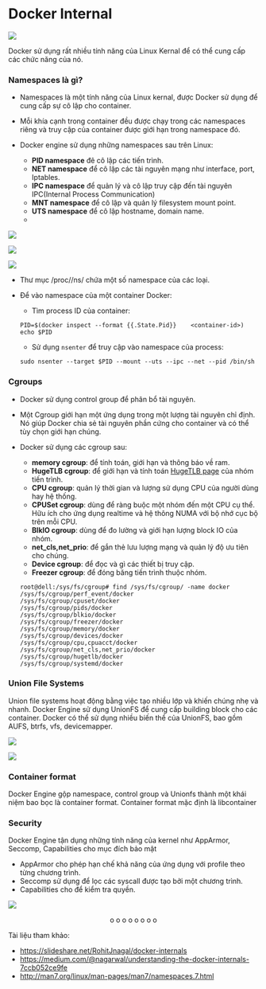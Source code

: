 # Docker Internal

![](https://i.imgur.com/fu28rRN.png)

Docker sử dụng rất nhiều tính năng của Linux Kernal để có thể cung cấp các chức năng của nó.

### Namespaces là gì?
- Namespaces là một tính năng của Linux kernal, được Docker sử dụng để cung cấp sự cô lập cho container.
- Mỗi khía cạnh trong container đều được chạy trong các namespaces riêng và truy cập của container được giới hạn trong namespace đó.

- Docker engine sử dụng những namespaces sau trên Linux:
    - **PID namespace** đê cô lập các tiến trình.
    - **NET namespace** để cô lập các tài nguyên mạng như interface, port, Iptables.
    - **IPC namespace** để quản lý và cô lập truy cập đến tài nguyên IPC(Internal Process Communication)
    - **MNT namespace** để cô lập và quản lý filesystem mount point.
    - **UTS namespace** để cô lập hostname, domain name.
    - 
![](https://i.imgur.com/JrFP7xU.png)

![](https://i.imgur.com/Canutlj.png)

![](https://i.imgur.com/KzzoLCv.png)

- Thư mục /proc/<PID>/ns/ chứa một số namespace của các loại.


- Để vào namespace của một container Docker:
    - Tìm process ID của container:
    ```
    PID=$(docker inspect --format {{.State.Pid}}    <container-id>)
    echo $PID
    ```

    - Sử dụng `nsenter` để truy cập vào namespace của process:
    ```
    sudo nsenter --target $PID --mount --uts --ipc --net --pid /bin/sh
    ```
     

### Cgroups
- Docker sử dụng control group để phân bổ tài nguyên. 
- Một Cgroup giới hạn một ứng dụng trong một lượng tài nguyên chỉ định. Nó giúp Docker chia sẻ tài nguyên phần cứng cho container và có thể tùy chọn giới hạn chúng.

- Docker sử dụng các cgroup sau:

    - **memory cgroup**: để tính toán, giới hạn và thông báo về ram.
    - **HugeTLB cgroup**: để giới hạn và tính toán [HugeTLB page](https://www.kernel.org/doc/html/latest/admin-guide/mm/hugetlbpage.html) của nhóm tiến trình.
    - **CPU cgroup**: quản lý thời gian và lượng sử dụng CPU của người dùng hay hệ thống. 
    - **CPUSet cgroup**: dùng để ràng buộc một nhóm đến một CPU cụ thể. Hữu ích cho ứng dụng realtime và hệ thông NUMA với bộ nhớ cục bộ trên mỗi CPU.
    - **BlkIO cgroup**: dùng để đo lường và giới hạn lượng block IO của nhóm.
    - **net_cls,net_prio**: để gắn thẻ lưu lượng mạng và quản lý độ ưu tiên cho chúng.
    - **Device cgroup**: để đọc và gì các thiết bị truy cập.
    - **Freezer cgroup**: để đóng băng tiến trình thuộc nhóm.



    ```
    root@dell:/sys/fs/cgroup# find /sys/fs/cgroup/ -name docker 
    /sys/fs/cgroup/perf_event/docker
    /sys/fs/cgroup/cpuset/docker
    /sys/fs/cgroup/pids/docker
    /sys/fs/cgroup/blkio/docker
    /sys/fs/cgroup/freezer/docker
    /sys/fs/cgroup/memory/docker
    /sys/fs/cgroup/devices/docker
    /sys/fs/cgroup/cpu,cpuacct/docker
    /sys/fs/cgroup/net_cls,net_prio/docker
    /sys/fs/cgroup/hugetlb/docker
    /sys/fs/cgroup/systemd/docker
    ```


### Union File Systems
Union file systems hoạt động bằng việc tạo nhiều lớp và khiến chúng nhẹ và nhanh. Docker Engine sử dụng UnionFS để cung cấp building block cho các container. Docker có thể sử dụng nhiều biến thể của UnionFS, bao gồm AUFS, btrfs, vfs, devicemapper.

![](https://i.imgur.com/mxmNQh8.png)

![](https://i.imgur.com/H3syO4V.png)


### Container format
Docker Engine gộp namespace, control group và Unionfs thành một khái niệm bao bọc là container format. Container format mặc định là libcontainer



### Security
Docker Engine tận dụng những tính năng của kernel như AppArmor, Seccomp, Capabilities cho mục đích bảo mật

- AppArmor cho phép hạn chế khả năng của ứng dụng với profile theo từng chương trình.
- Seccomp sử dụng để lọc các syscall được tạo bởi một chương trình.
- Capabilities cho để kiểm tra quyền.

![](https://i.imgur.com/yvY21xh.png)



<p style="text-align: center;"> o o o o o o o o  </p>




Tài liệu tham khảo:
- https://slideshare.net/RohitJnagal/docker-internals
- https://medium.com/@nagarwal/understanding-the-docker-internals-7ccb052ce9fe
- http://man7.org/linux/man-pages/man7/namespaces.7.html